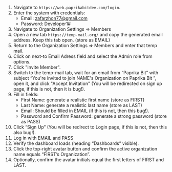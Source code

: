 

1) Navigate to `https://web.paprikabitdev.com/login`.
2) Enter the system with credentials: 
   - Email: zafarzhon77@gmail.com
   - Password: Developer1#
3) Navigate to Organization Settings => Members
4) Open a new tab `https://temp-mail.org/` and copy the generated email address. Keep this tab open. (store as EMAIL)
5) Return to the Organization Settings => Members and enter that temp mail.
6) Click on next-to Email Adress field and select the Admin role from options.
7) Click "Invite Member".
8) Switch to the temp-mail tab, wait for an email from “Paprika Bit” with subject “You're invited to join NAME's Organization on Paprika Bit
”, open it, and click "Accept Invitation" (You will be redirected on sign up page, if this is not, then it is bug!).
9) Fill in fields:
   - First Name: generate a realistic first name (store as FIRST)
   - Last Name: generate a realistic last name (store as LAST)
   - Email: Should be filled in EMAIL (if this is not, then this bug!).
   - Password and Confirm Password: generate a strong password (store as PASS)
10) Click “Sign Up” (You will be redirect to Login page, if this is not, then this also bug!).
11) Log in with EMAIL and PASS
12) Verify the dashboard loads (heading “Dashboards” visible).
13) Click the top-right avatar button and confirm the active organization name equals “FIRST’s Organization”.
14) Optionally, confirm the avatar initials equal the first letters of FIRST and LAST.




